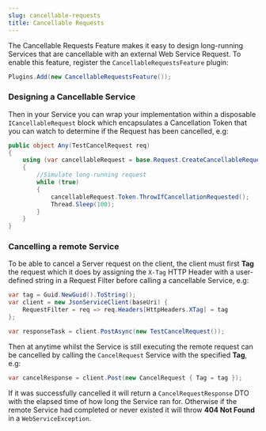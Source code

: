 ```yaml
---
slug: cancellable-requests
title: Cancellable Requests
---
```


The Cancellable Requests Feature makes it easy to design long-running Services that are cancellable with an external Web Service Request. To enable this feature, register the `CancellableRequestsFeature` plugin:

```csharp
Plugins.Add(new CancellableRequestsFeature());
```

### Designing a Cancellable Service

Then in your Service you can wrap your implementation within a disposable `ICancellableRequest` block which encapsulates a Cancellation Token that you can watch to determine if the Request has been cancelled, e.g: 

```csharp
public object Any(TestCancelRequest req)
{
    using (var cancellableRequest = base.Request.CreateCancellableRequest())
    {
        //Simulate long-running request
        while (true)
        {
            cancellableRequest.Token.ThrowIfCancellationRequested();
            Thread.Sleep(100);
        }
    }
}
```

### Cancelling a remote Service

To be able to cancel a Server request on the client, the client must first **Tag** the request which it does by assigning the `X-Tag` HTTP Header with a user-defined string in a Request Filter before calling a cancellable Service, e.g:

```csharp
var tag = Guid.NewGuid().ToString();
var client = new JsonServiceClient(baseUri) {
    RequestFilter = req => req.Headers[HttpHeaders.XTag] = tag
};

var responseTask = client.PostAsync(new TestCancelRequest());
```

Then at anytime whilst the Service is still executing the remote request can be cancelled by calling the `CancelRequest` Service with the specified **Tag**, e.g: 

```csharp
var cancelResponse = client.Post(new CancelRequest { Tag = tag });
```

If it was successfully cancelled it will return a `CancelRequestResponse` DTO with the elapsed time of how long the Service ran for. Otherwise if the remote Service had completed or never existed it will throw **404 Not Found** in a `WebServiceException`.
